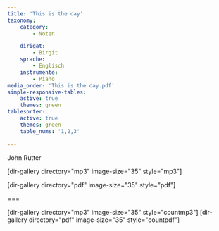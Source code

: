 ```yaml
---
title: 'This is the day'
taxonomy:
    category:
        - Noten

    dirigat:
        - Birgit
    sprache:
        - Englisch
    instrumente:
        - Piano
media_order: 'This is the day.pdf'
simple-responsive-tables:
    active: true
    themes: green
tablesorter:
    active: true
    themes: green
    table_nums: '1,2,3'
    
---
```


John Rutter

[dir-gallery directory="mp3" image-size="35" style="mp3"]

[dir-gallery directory="pdf" image-size="35" style="pdf"]

===

[dir-gallery directory="mp3" image-size="35" style="countmp3"]
[dir-gallery directory="pdf" image-size="35" style="countpdf"]